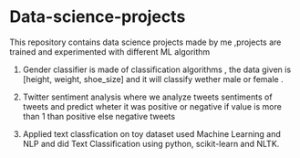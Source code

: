# Data-science-projects
This repository contains data science projects made by me ,projects are trained and experimented with different ML algorithm


1) Gender classifier is made of classification algorithms , the data given is [height, weight, shoe_size] and it will classify wether male or female .

2) Twitter sentiment analysis where we analyze tweets sentiments of tweets and predict wheter it was positive or negative if value is more than 1 than positive else negative tweets

3) Applied text classfication on toy dataset used Machine Learning and NLP and did Text Classification using python, scikit-learn and NLTK.
